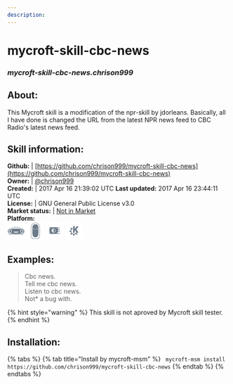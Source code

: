 ```yaml
--- 
description: 
---
```


# mycroft-skill-cbc-news  
### _mycroft-skill-cbc-news.chrison999_  
## About:  
This Mycroft skill is a modification of the npr-skill by jdorleans.
Basically, all I have done is changed the URL from the latest NPR
news feed to CBC Radio's latest news feed.

## Skill information:  
**Github:** | [https://github.com/chrison999/mycroft-skill-cbc-news](https://github.com/chrison999/mycroft-skill-cbc-news)  
**Owner:** | [@chrison999](https://github.com/chrison999)  
**Created:** | 2017 Apr 16 21:39:02 UTC  **Last updated:** 2017 Apr 16 23:44:11 UTC  
**License:** | GNU General Public License v3.0  
**Market status:** | [Not in Market](https://market.mycroft.ai/skill/)  
**Platform:**  
 ![](../.gitbook/assets/mark-1-icon.png)  ![](../.gitbook/assets/mark-2-icon.png)  ![](../.gitbook/assets/picroft-icon.png)  ![](../.gitbook/assets/kde.png)   
## Examples:  
> Cbc news.  
> Tell me cbc news.  
> Listen to cbc news.  
> Not* a bug with.  
  
{% hint style="warning" %}
This skill is not aproved by Mycroft skill tester.
{% endhint %}
    
## Installation:  
{% tabs %}
{% tab title="Install by mycroft-msm" %}
``` mycroft-msm install https://github.com/chrison999/mycroft-skill-cbc-news```
{% endtab %}
  {% endtabs %}
  